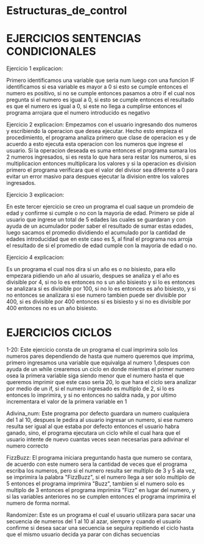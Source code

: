 # Estructuras_de_control
# EJERCICIOS SENTENCIAS CONDICIONALES
 Ejercicio 1 explicacion:

 Primero identificamos una variable que seria num
 luego con una funcion IF identificamos si esa variable es mayor a 0
 si esto se cumple entonces el numero es positivo, si no se cumple
 entonces pasamos a otro if el cual nos pregunta si el numero es igual a 0,
 si esto se cumple entonces el resultado es que el numero es igual a 0, si  este no llega a cumplirse entonces el programa arrojara que el numero introducido es negativo

 Ejercicio 2 explicacion:
 Empezamos con el usuario ingresando dos numeros y escribiendo la operacion que desea ejecutar. Hecho esto empieza el procedimiento, el programa analiza primero que clase de operacion es y de acuerdo a esto ejecuta esta operacion con los numeros que ingrese el usuario. 
 Si la operacion deseada es suma entonces el programa sumara los 2 numeros ingresados, si es resta lo que hara sera restar los numeros, si es multiplicacion entonces multiplicara los valores y si la operacion es division primero el programa verificara que el valor del divisor sea diferente a 0 para evitar un error masivo para despues ejecutar la division entre los valores ingresados.

 Ejercicio 3 explicacion:

 En este tercer ejercicio se creo un programa el cual saque un promdeio de edad y confirme si cumple o no con la mayoria de edad.
 Primero se pide al usuario que ingrese un total de 5 edades las cuales se guardaran y con ayuda de un acumulador poder saber el resultado de sumar estas edades, luego sacamos el promedio dividiendo el acumulado por la cantidad de edades introducidad que en este caso es 5, al final el programa nos arroja el resultado de si el promedio de edad cumple con la mayoria de edad o no.

 Ejercicio 4 explicacion:
 
 Es un programa el cual nos dira si un año es o no bisiesto, para ello empezara pidiendo un año al usuario, despues se analiza y el año es divisible por 4, si no lo es entonces no s un año bisiesto y si lo es entonces se analizara si es divisible por 100, si no lo es entonces es año bisiesto, y si no entonces se analizara si ese numero tambien puede ser divisible por 400, si es divisible por 400 entonces si es bisiesto y si no es divisible por 400 entonces no es un año bisiesto.



# EJERCICIOS CICLOS

1-20:
Este ejercicio consta de un programa el cual imprimira solo los numeros pares dependiendo de hasta que numero queremos que imprima, primero ingresamos una variable que equivalga al numero 1,despues con ayuda de un while crearemos un ciclo en donde mientras el primer numero osea la primera variable siga siendo menor que el numero hasta el que queremos imprimir que este caso seria 20, lo que hara el ciclo sera analizar por medio de un if, si el numero ingresado es multiplo de 2, si lo es entonces lo imprimira, y si no entonces no saldra nada, y por ultimo incrementara el valor de la primera variable en 1


Adivina_num:
Este programa por defecto guardara un numero cualquiera del 1 al 10, despues le pedira al usuario ingresar un numero, si ese numero resulta ser igual al que estaba por defecto entonces el usuario habra ganado, sino, el programa ejecutara un ciclo while el cual hara que el usuario intente de nuevo cuantas veces sean necesarias para adivinar el numero correcto


FizzBuzz:
El programa iniciara preguntando hasta que numero se contara, de acuerdo con este numero sera la cantidad de veces que el programa escriba los numeros, pero si el numero resulta ser multiplo de 3 y 5 ala vez, se imprimira la palabra "FizzBuzz", si el numero llega a ser solo multiplo de 5 entonces el programa imprimira "Buzz", tambien si el numero solo es multiplo de 3 entonces el programa imprimira "Fizz" en lugar del numero, y si las variables anteriores no se cumplen entonces el programa imprimira el numero de forma normal.


Randomizer:
Este es un programa el cual el usuario utilizara para sacar una secuencia de numeros del 1 al 10 al azar, siempre y cuando el usuario confirme si desea sacar una secuencia se seguira repitiendo el ciclo hasta que el mismo usuario decida ya parar con dichas secuencias

